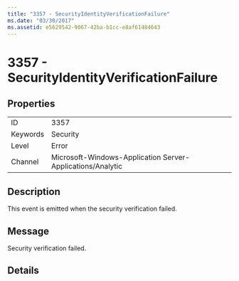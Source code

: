 ```yaml
---
title: "3357 - SecurityIdentityVerificationFailure"
ms.date: "03/30/2017"
ms.assetid: e5629542-9067-42ba-b1cc-e8af61484643
---
```

# 3357 - SecurityIdentityVerificationFailure
## Properties  
  
|||  
|-|-|  
|ID|3357|  
|Keywords|Security|  
|Level|Error|  
|Channel|Microsoft-Windows-Application Server-Applications/Analytic|  
  
## Description  
 This event is emitted when the security verification failed.  
  
## Message  
 Security verification failed.  
  
## Details
